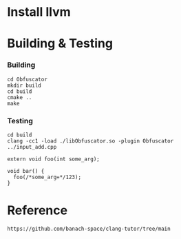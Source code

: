 

#  Install llvm

#  Building & Testing
### Building
```
cd Obfuscator
mkdir build
cd build
cmake ..
make

```

###  Testing
```
cd build
clang -cc1 -load ./libObfuscator.so -plugin Obfuscator ../input_add.cpp

extern void foo(int some_arg);

void bar() {
  foo(/*some_arg=*/123);
}
```


# Reference
```
https://github.com/banach-space/clang-tutor/tree/main
```
